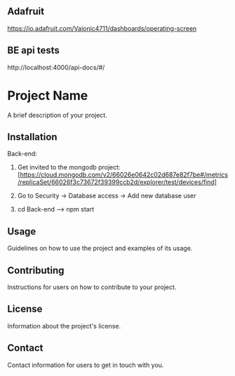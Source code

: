 ## Adafruit
https://io.adafruit.com/Vaionic4711/dashboards/operating-screen
## BE api tests
http://localhost:4000/api-docs/#/

# Project Name

A brief description of your project.

## Installation

Back-end: 
1. Get invited to the mongodb project: [https://cloud.mongodb.com/v2/66026e0642c02d687e82f7be#/metrics/replicaSet/66026f3c73672f39399ccb2d/explorer/test/devices/find]

2. Go to Security -> Database access -> Add new database user 
3. cd Back-end --> npm start

## Usage

Guidelines on how to use the project and examples of its usage.

## Contributing

Instructions for users on how to contribute to your project.

## License

Information about the project's license.

## Contact

Contact information for users to get in touch with you.
